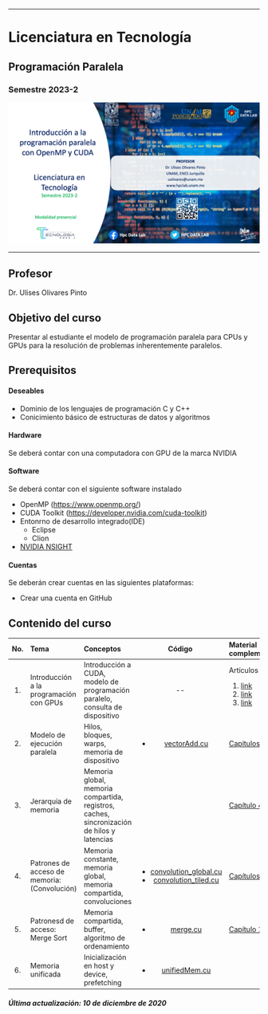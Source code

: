 ___

# Licenciatura en Tecnología
## Programación Paralela
### Semestre 2023-2


<img src="figs/LogoParallel.png" alt="drawing" style = "text-align: center"/>


___




## Profesor
 Dr. Ulises Olivares Pinto

## Objetivo del curso
Presentar al estudiante el modelo de programación paralela para CPUs y GPUs para la resolución de problemas inherentemente paralelos.


## Prerequisitos
#### Deseables
+ Dominio de los lenguajes de programación C y C++ 
+ Conicimiento básico de estructuras de datos y algoritmos

#### Hardware
Se deberá contar con una computadora con GPU de la marca NVIDIA


#### Software
Se deberá contar con el siguiente software instalado 

  + OpenMP (https://www.openmp.org/)
  + CUDA Toolkit (https://developer.nvidia.com/cuda-toolkit)
  + Entonrno de desarrollo integrado(IDE)
    - Eclipse
    - Clion
  + [NVIDIA NSIGHT](https://developer.nvidia.com/nsight-visual-studio-edition)
    

#### Cuentas
Se deberán crear cuentas en las siguientes plataformas:
  + Crear una cuenta en GitHub
  
## Contenido del curso
| No.        | Tema           | Conceptos |Código  |  Material complementario|
| :-------------: |:-------------| :-------------|:-----:| :-----|
| 1.              |Introducción a la programación con GPUs          | Introducción a CUDA, modelo de programación paralelo, consulta de dispositivo |   --     |  Artículos<ol><li>[link](https://arxiv.org/abs/1202.4347)</li><li>[link](https://dl.acm.org/doi/abs/10.1145/1365490.1365500)</li><li>[link](https://www.sciencedirect.com/science/article/abs/pii/S0743731508000932)</li></ol>        | 
| 2.              |Modelo de ejecución paralela           |   Hilos, bloques, warps, memoria de dispositivo          | <ul> <li>[vectorAdd.cu](code/vectorAdd)</li> </ul>    | [Capítulos 1 - 3](https://www.iaa.csic.es/~dani/ebooks/MK.Programming.Massively.Parallel.Processors.2nd.Edition.Dec.2012.pdf)| 
| 3.              |Jerarquía de memoria  |  Memoria global, memoria compartida, registros, caches, sincronización de hilos y latencias   |    |  [Capítulo 4](https://www.iaa.csic.es/~dani/ebooks/MK.Programming.Massively.Parallel.Processors.2nd.Edition.Dec.2012.pdf)        |   
| 4.              |Patrones de acceso de memoria: (Convolución)      |   Memoria constante, memoria global, memoria compartida, convoluciones        | <ul> <li>[convolution_global.cu](code/convolution.cu)</li> <li>[convolution_tiled.cu](code/convolution_tiled.cu)</li></ul>       | [Capítulos 5 - 7](https://www.iaa.csic.es/~dani/ebooks/MK.Programming.Massively.Parallel.Processors.2nd.Edition.Dec.2012.pdf)         |    
| 5.              |Patronesd de acceso: Merge Sort     |   Memoria compartida, buffer, algoritmo de ordenamiento     |   <ul><li>[merge.cu](code/merge.cu)</li></ul>     |      [Capítulo 11](https://www.iaa.csic.es/~dani/ebooks/MK.Programming.Massively.Parallel.Processors.2nd.Edition.Dec.2012.pdf)     |    
| 6.              |Memoria unificada     | Inicialización en host y device, prefetching          |  <ul><li>[unifiedMem.cu](code/unifiedMem.cu)</li></ul>        |          |    

##### Última actualización: 10 de diciembre de 2020
